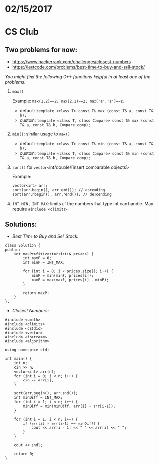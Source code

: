 # 02/15/2017 #
# CS Club #

## Two problems for now: ##
* https://www.hackerrank.com/challenges/closest-numbers
* https://leetcode.com/problems/best-time-to-buy-and-sell-stock/ 


_You might find the following C++ functions helpful in at least one of the problems:_

1. `max()`

    Example:	`max(1,2)==2;
		max(2,1)==2;
		max('a','z')==z;`
    - default: `template <class T> const T& max (const T& a, const T& b);`
    - custom: `template <class T, class Compare>
  const T& max (const T& a, const T& b, Compare comp);`

2. `min()`: similar usage to `max()`

    - default: `template <class T> const T& min (const T& a, const T& b);`
    - custom: `template <class T, class Compare>
  const T& min (const T& a, const T& b, Compare comp);`
  
3. `sort()` for `vector<`int/double/[insert comparable objects]`>`

    Example: 	
	```
	vector<int> arr;
	sort(arr.begin(), arr.end()); // ascending
	sort(arr.rbegin(), arr.rend()); // descending
	```

4. `INT_MIN, INT_MAX`: limits of the numbers that type int can handle. May require `#include <climits>`


## Solutions: ##
* _Best Time to Buy and Sell Stock:_

~~~~
class Solution {
public:
    int maxProfit(vector<int>& prices) {
        int maxP = 0;
        int minP = INT_MAX;
        
        for (int i = 0; i < prices.size(); i++) {
            minP = min(minP, prices[i]);
            maxP = max(maxP, prices[i] - minP);
        }
        
        return maxP;
    }
};
~~~~

* _Closest Numbers:_

~~~~
#include <cmath>
#include <climits>
#include <cstdio>
#include <vector>
#include <iostream>
#include <algorithm>

using namespace std;

int main() {
    int n;
    cin >> n;
    vector<int> arr(n);
    for (int i = 0; i < n; i++) {
        cin >> arr[i];
    }
    
    sort(arr.begin(), arr.end());
    int minDiff = INT_MAX;
    for (int i = 1; i < n; i++) {
        minDiff = min(minDiff, arr[i] - arr[i-1]);
    }
    
    for (int i = 1; i < n; i++) {
        if (arr[i] - arr[i-1] == minDiff) {
            cout << arr[i - 1] << " " << arr[i] << " ";
        }
    }
    
    cout << endl;
    
    return 0;
}
~~~~


